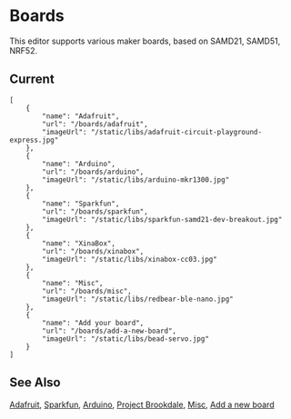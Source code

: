 # Boards

This editor supports various maker boards, based on SAMD21, SAMD51, NRF52.

## Current

```codecard
[
    {
        "name": "Adafruit",
        "url": "/boards/adafruit",
        "imageUrl": "/static/libs/adafruit-circuit-playground-express.jpg"
    },
    {
        "name": "Arduino",
        "url": "/boards/arduino",
        "imageUrl": "/static/libs/arduino-mkr1300.jpg"  
    },
    {
        "name": "Sparkfun",
        "url": "/boards/sparkfun",
        "imageUrl": "/static/libs/sparkfun-samd21-dev-breakout.jpg"  
    },
    {
        "name": "XinaBox",
        "url": "/boards/xinabox",
        "imageUrl": "/static/libs/xinabox-cc03.jpg"  
    },
    {
        "name": "Misc",
        "url": "/boards/misc",
        "imageUrl": "/static/libs/redbear-ble-nano.jpg"  
    },
    {
        "name": "Add your board",
        "url": "/boards/add-a-new-board",
        "imageUrl": "/static/libs/bead-servo.jpg"
    }
]
```

## See Also

[Adafruit](/boards/adafruit),
[Sparkfun](/boards/sparkfun),
[Arduino](/boards/arduino),
[Project Brookdale](/boards/beads),
[Misc](/boards/misc),
[Add a new board](/boards/add-a-new-board)
